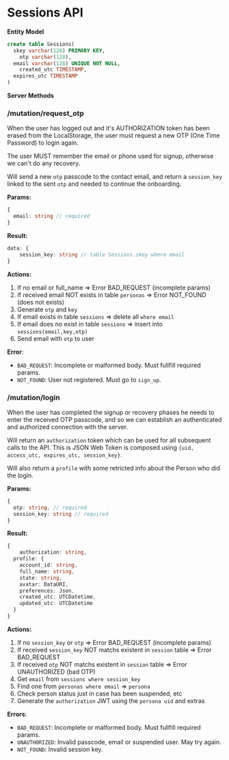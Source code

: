 # Sessions API

**Entity Model**

~~~sql
create table Sessions(
  skey varchar(128) PRIMARY KEY,
 	otp varchar(128),
  email varchar(128) UNIQUE NOT NULL,
	created_utc TIMESTAMP,
  expires_utc TIMESTAMP 
)
~~~



**Server Methods**

### /mutation/request_otp

When the user has logged out and it's AUTHORIZATION token has been erased from the LocalStorage, the user must request a new OTP (One Time Password) to login again.

The user MUST remember the email or phone used for signup, otherwise we can't do any recovery.

Will send a new `otp` passcode to the contact email, and return a `session_key` linked to the sent `otp` and needed to continue the onboarding.

**Params:**

```typescript
{
  email: string // required
}
```

**Result:**

~~~typescript
data: {
	session_key: string // table Sessions.skey where email
} 
~~~

**Actions:**

1. If no email or full_name => Error BAD_REQUEST (incomplete params)
2. If received email NOT exists in table `personas` => Error NOT_FOUND (does not exists)
3. Generate `otp` and `key`
4. If email exists in table `sessions` => delete all  `where email`
5. If email does no exist in table `sessions` => insert into `sessions(email,key,otp)`
6. Send email with `otp`  to user

**Error**:

- `BAD_REQUEST`: Incomplete or malformed body. Must fullfill required params.
- `NOT_FOUND`:  User not registered. Must go to `sign_up`.

### /mutation/login

When the user has completed the signup or recovery phases he needs to enter the received OTP passcode, and so we can establish an authenticated and authorized connection with the server.

Will return an `authorization` token which can be used for all subsequent calls to the API. This is JSON Web Token is composed using `{uid, access_utc, expires_utc, session_key}`.

Will also return a `profile` with some retricted info about the Person who did the login.

**Params:**

```typescript
{
  otp: string, // required
  session_key: string // required
}
```

**Result:**

~~~typescript
{
	authorization: string,
  profile: {
    account_id: string,
    full_name: string,
    state: string,
    avatar: DataURI,
    preferences: Json,
    created_utc: UTCDatetime,
    updated_utc: UTCDatetime
  }
} 
~~~

**Actions:**

1. If no `session_key` or `otp` => Error BAD_REQUEST (incomplete params)
2. If received `session_key` NOT matchs existent in `session` table => Error BAD_REQUEST 
3. If received `otp` NOT matchs existent in `session` table => Error UNAUTHORIZED (bad OTP)
4. Get `email` from `sessions where session_key` 
5. Find one from `personas where email` => `persona`
6. Check person status just in case has been suspended, etc
7. Generate the `authorization` JWT using the `persona uid`  and extras

**Errors**:

- `BAD_REQUEST`: Incomplete or malformed body. Must fullfill required params.
- `UNAUTHORIZED`:  Invalid passcode, email or suspended user. May try again.
- `NOT_FOUND`: Invalid session key.

